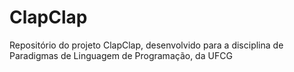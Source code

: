# ClapClap
Repositório do projeto ClapClap, desenvolvido para a disciplina de Paradigmas de Linguagem de Programação, da UFCG

